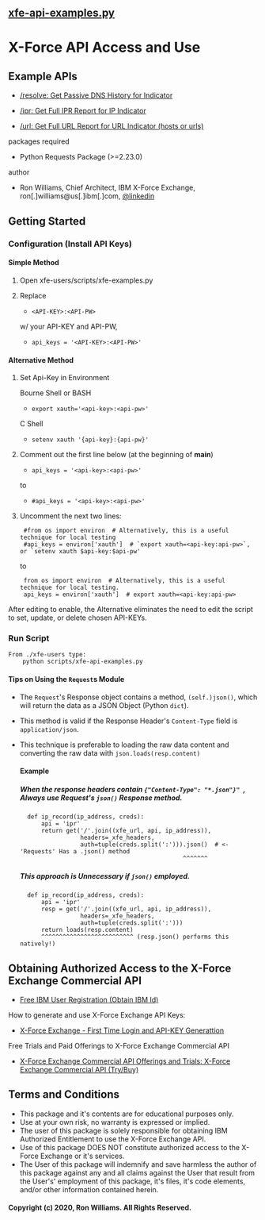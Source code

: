 [xfe-api-examples.py](https://github.com/beckerwilliams/xfe-users)
---------------------
X-Force API Access and Use
===================================================

Example APIs
-------------------------------------
- [/resolve:  Get Passive DNS History for Indicator](https://api.xforce.ibmcloud.com/doc/#!/DNS/get_resolve_input)

- [/ipr:      Get Full IPR Report for IP Indicator](https://api.xforce.ibmcloud.com/doc/#!/IP_Reputation/get_ipr_ip)

- [/url:      Get Full URL Report for URL Indicator (hosts or urls)](https://github.com/beckerwilliams/xfe-users)

packages required

- Python Requests Package (>=2.23.0)

author

- Ron Williams, Chief Architect, IBM X-Force Exchange,
ron[.]williams@us[.]ibm[.]com, 
[@linkedin](https://www.linkedin.com/in/rbwilliams)

Getting Started
---------------

### Configuration (Install API Keys)

#### Simple Method

1. Open xfe-users/scripts/xfe-examples.py
2. Replace 
    - `<API-KEY>:<API-PW>`
    
    w/ your API-KEY and API-PW, 
    
    - `api_keys = '<API-KEY>:<API-PW>'`
       
#### Alternative Method
    
1. Set Api-Key in Environment

    Bourne Shell or BASH
    - `export xauth='<api-key>:<api-pw>'`
    
    C Shell
    - `setenv xauth '{api-key}:{api-pw}'`
   
2. Comment out the first line below (at the beginning of __main__)

    - `api_keys = '<api-key>:<api-pw>'` 
    
    to    
     
    - `#api_keys = '<api-key>:<api-pw>'`

3. Uncomment the next two lines:
    
        #from os import environ  # Alternatively, this is a useful technique for local testing
        #api_keys = environ['xauth']  # `export xauth=<api-key:api-pw>`, or `setenv xauth $api-key:$api-pw'
    
    to
    
        from os import environ  # Alternatively, this is a useful technique for local testing.
        api_keys = environ['xauth']  # export xauth=<api-key:api-pw> 

        
After editing to enable, the Alternative eliminates the need to edit the script to set, update, or delete chosen API-KEYs.

### Run Script
    From ./xfe-users type:
        python scripts/xfe-api-examples.py
            
#### Tips on Using the `Request`s Module

- The `Request`'s Response object contains a method, `(self.)json()`, which will return the data as a JSON Object
(Python `dict`). 

- This method is valid if the Response Header's `Content-Type` field is `application/json`.

- This technique is preferable to loading the raw data content and converting the raw data with `json.loads(resp.content)`

    #### Example

    ##### When the response headers contain `{"Content-Type": "*.json"}" `,  Always use Request's `json()` Response method.
        
        def ip_record(ip_address, creds):
            api = 'ipr'
            return get('/'.join((xfe_url, api, ip_address)),
                       headers=_xfe_headers,
                       auth=tuple(creds.split(':'))).json()  # <- 'Requests' Has a .json() method
                                                    ^^^^^^^

    ##### This approach is Unnecessary if `json()` employed.
    
        def ip_record(ip_address, creds):
            api = 'ipr'
            resp = get('/'.join((xfe_url, api, ip_address)),
                       headers=_xfe_headers,
                       auth=tuple(creds.split(':')))
            return loads(resp.content)
            ^^^^^^^^^^^^^^^^^^^^^^^^^^ (resp.json() performs this natively!)                      

Obtaining Authorized Access to the X-Force Exchange Commercial API
------------------------------------------------------------------
- [Free IBM User Registration (Obtain IBM Id)](https://www.ibm.com/account/reg/us-en/signup?formid=urx-30243)
    
How to generate and use X-Force Exchange API Keys:
  - [X-Force Exchange - First Time Login and API-KEY Generattion](https://www.youtube.com/watch?v=3ZtYl4t5asc)
    
Free Trials and Paid Offerings to X-Force Exchange Commercial API    
  - [X-Force Exchange Commercial API Offerings and Trials: X-Force Exchange Commercial API (Try/Buy)](https://www.ibm.com/products/ibm-xforce-exchange/editions)

Terms and Conditions
--------------------

- This package and it's contents are for educational purposes only. 
- Use at your own risk, no warranty is expressed or implied.
- The user of this package is solely responsible for obtaining IBM Authorized Entitlement to use the X-Force Exchange API. 
- Use of this package DOES NOT constitute authorized access to the X-Force Exchange or it's services.
- The User of this package will indemnify and save harmless the author of this package against any and all claims 
  against the User that result from the User's' employment of this package, it's files, it's code elements, and/or other 
  information contained herein.

#### Copyright (c) 2020, Ron Williams. All Rights Reserved.
